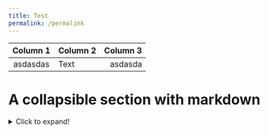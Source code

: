```yaml
---
title: Test
permalink: /permalink
---
```



| Column 1 | Column 2 | Column 3 |
| :---: | :-------- | --------: |
| asdasdas     | Text     | asdasda     |

# A collapsible section with markdown
<details>
  <summary>Click to expand!</summary>
  
  ## Heading
  1. A numbered
  2. list
     * With some
     * Sub bullets

| Column 1 | Column 2 | Column 3 |
| -------- | -------- | -------- |
| Text     | Text     | Text     |


</details>